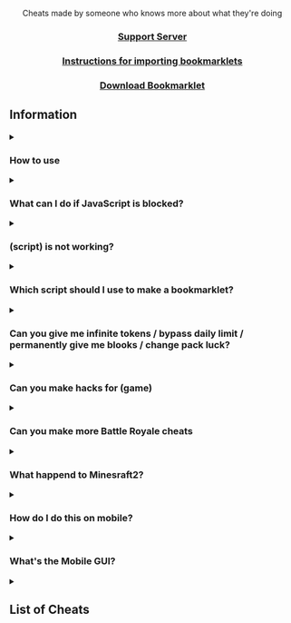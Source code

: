 <p align="center">Cheats made by someone who knows more about what they're doing</p>
<h3 align="center"><a href="https://discord.gg/UzHv5WeHMq">Support Server</a></h2>
<h3 align="center"><a href="tutorial/readme.md">Instructions for importing bookmarklets</a></h2>
<h3 align="center"><a href="https://github.com/RishiRuparelia/Blooket-Cheats/blob/main/cheats/Bookmarklets.html">Download Bookmarklet</a></h2>


## Information

<details><summary><h3>How to use</h3></summary>

There are 3 good methods to using these scripts:
1. Importing one of the Bookmarklets.html files using [these instructions](https://github.com/RishiRuparelia/Blooket-Cheats/blob/main/tutorial/readme.md)
2. Going to the [GitHub pages site](https://RishiRuparelia.github.io/Blooket-Cheats), choosing a gamemode, then dragging a cheat to your bookmarks bar or clicking one to copy the script
3. Copying a script and running it in the inspect element console
</details>

<details><summary><h3>What can I do if JavaScript is blocked?</h3></summary>

We don't actually know what to do about this or how to fix it, sorry.
</details>

<details><summary><h3>(script) is not working?</h3></summary>

Make sure you're running it properly (see [How to use](https://github.com/RishiRuparelia/Blooket-Cheats#how-to-use)), if it still doesn't work and other cheats do, then [make an issue](https://github.com/RishiRuparelia/Blooket-Cheats/issues)
</details>

<details><summary><h3>Which script should I use to make a bookmarklet?</h3></summary>

You should use the scripts ending in ".min.js", as using the others will have errors due to formatting.
</details>

<details><summary><h3>Can you give me infinite tokens / bypass daily limit / permanently give me blooks / change pack luck?</h3></summary>

No, these are things we would've already done if they were possible, they're managed on the backend of Blooket so we can't modify them
</details>

<details><summary><h3>Can you make hacks for (game)</h3></summary>

No
</details>

<details><summary><h3>Can you make more Battle Royale cheats</h3></summary>

Battle Royale is a gamemode that works almost entirely on the host's end. The only thing we have control over is answering questions.
</details>

<details><summary><h3>What happend to Minesraft2?</h3></summary>

Minesraft2 was sent a cease and desist from Blooket, and I offered to take over since he wouldn't be able to.
</details>

<details><summary><h3>How do I do this on mobile?</h3></summary>

These scripts aren't made for mobile, so we don't really know how to get them to work on it.
</details>

<details><summary><h3>What's the Mobile GUI?</h3></summary>

The mobile GUI is the first GUI Minesraft2 ever made. Some people said it worked on mobile and it's a lot neater for mobile use apparently so we just called it that.
</details>


<details><summary><h2>List of Cheats</h2></summary>

* [React GUI](cheats/reactGui.js)
* [GUI](cheats/gui.js)
* [Mobile GUI](cheats/mobileGui.js)
### [Monster Brawl](cheats/brawl)
* [Double Enemy XP](cheats/brawl/doubleEnemyXp.js)
* [Half Enemy Speed](cheats/brawl/halfEnemySpeed.js)
* [Instant Kill](cheats/brawl/instantKill.js)
* [Invincibility](cheats/brawl/invincibility.js)
* [Kill Enemies](cheats/brawl/killEnemies.js)
* [Magnet](cheats/brawl/magnet.js)
* [Max Current Abilities](cheats/brawl/maxCurrentAbilities.js)
* [Next Level](cheats/brawl/nextLevel.js)
* [Remove Obstacles](cheats/brawl/removeObstacles.js)
* [Reset Health](cheats/brawl/resetHealth.js)
### [Cafe](cheats/cafe)
* [Max Items](cheats/cafe/maxItems.js)
* [Remove Customers](cheats/cafe/removeCustomers.js)
* [Reset Abilities](cheats/cafe/resetAbilities.js)
* [Set Cash](cheats/cafe/setCash.js)
* [Stock Food](cheats/cafe/stockFood.js)
### [Crypto Hack](cheats/crypto)
* [Always Triple](cheats/crypto/alwaysTriple.js)
* [Auto Guess](cheats/crypto/autoGuess.js)
* [Choice ESP](cheats/crypto/choiceESP.js)
* [Password ESP](cheats/crypto/passwordESP.js)
* [Remove Hack](cheats/crypto/removeHack.js)
* [Set Crypto](cheats/crypto/setCrypto.js)
* [Set Password](cheats/crypto/setPassword.js)
* [Steal Players Crypto](cheats/crypto/stealPlayersCrypto.js)
### [Deceptive Dinos](cheats/dinos)
* [Auto Choose](cheats/dinos/autoChoose.js)
* [Rock ESP](cheats/dinos/rockESP.js)
* [Set Fossils](cheats/dinos/setFossils.js)
* [Set Multiplier](cheats/dinos/setMultiplier.js)
* [Stop Cheating](cheats/dinos/stopCheating.js)
### [Tower of Doom](cheats/doom)
* [Fill Deck](cheats/doom/fillDeck.js)
* [Max Cards](cheats/doom/maxCards.js)
* [Max Health](cheats/doom/maxHealth.js)
* [Max Stats](cheats/doom/maxStats.js)
* [Min Enemy](cheats/doom/minEnemy.js)
* [Set Coins](cheats/doom/setCoins.js)
### [Factory](cheats/factory)
* [Choose Blook](cheats/factory/chooseBlook.js)
* [Free Upgrades](cheats/factory/freeUpgrades.js)
* [Max Blooks](cheats/factory/maxBlooks.js)
* [Remove Glitches](cheats/factory/removeGlitches.js)
* [Send Glitch](cheats/factory/sendGlitch.js)
* [Set All Mega Bot](cheats/factory/setAllMegaBot.js)
* [Set Cash](cheats/factory/setCash.js)
### [Fishing Frenzy](cheats/fishing)
* [Frenzy](cheats/fishing/frenzy.js)
* [Remove Distraction](cheats/fishing/removeDistraction.js)
* [Send Distraction](cheats/fishing/sendDistraction.js)
* [Set Lure](cheats/fishing/setLure.js)
* [Set Weight](cheats/fishing/setWeight.js)
### [Flappy Blook](cheats/flappy)
* [Set Score](cheats/flappy/setScore.js)
* [Toggle Ghost](cheats/flappy/toggleGhost.js)
### [Global](cheats/global)
* [Anti Flood Game](cheats/global/antiFloodGame.js)
* [Auto Answer](cheats/global/autoAnswer.js)
* [Auto Sell Dupes On Open](cheats/global/autoSellDupesOnOpen.js)
* [Change Blook Ingame](cheats/global/changeBlookIngame.js)
* [Every Answer Correct](cheats/global/everyAnswerCorrect.js)
* [Flood Game](cheats/global/floodGame.js)
* [Get Daily Rewards](cheats/global/getDailyRewards.js)
* [Highlight Answers](cheats/global/highlightAnswers.js)
* [Host Any Gamemode](cheats/global/hostAnyGamemode.js)
* [Remove Random Name](cheats/global/removeRandomName.js)
* [Sell Cheap Duplicates](cheats/global/sellCheapDuplicates.js)
* [Sell Duplicate Blooks](cheats/global/sellDuplicateBlooks.js)
* [Simulate Pack](cheats/global/simulatePack.js.js)
* [Simulate Unlock](cheats/global/simulateUnlock.js)
* [Spam Buy Blooks](cheats/global/spamBuyBlooks.js)
* [Subtle Highlight Answers](cheats/global/subtleHighlightAnswers.min.js)
* [Use Any Blook](cheats/global/useAnyBlook.js)
#### [Intervals](cheats/global/intervals)
* [Auto Answer](cheats/global/intervals/autoAnswer.js)
* [Highlight Answers](cheats/global/intervals/highlightAnswers.js)
* [Subtle Highlight Answers](cheats/global/intervals/subtleHighlightAnswers.js)
### [Gold Quest](cheats/gold)
* [Always Triple](cheats/gold/alwaysTriple.js)
* [Auto Choose](cheats/gold/autoChoose.js)
* [Chest ESP](cheats/gold/chestESP.js)
* [Reset All Gold](cheats/gold/resetAllGold.js)
* [Reset Players Gold](cheats/gold/resetPlayersGold.js)
* [Set Gold](cheats/gold/setGold.js)
* [Swap Gold](cheats/gold/swapGold.js)
### [Crazy Kingdom](cheats/kingdom)
* [Choice ESP](cheats/kingdom/choiceESP.js)
* [Choice ESP Loop](cheats/kingdom/choiceESPLoop.js)
* [Disable Toucan](cheats/kingdom/disableToucan.js)
* [Max Stats](cheats/kingdom/maxStats.js)
* [Set Guests](cheats/kingdom/setGuests.js)
* [Skip Guest](cheats/kingdom/skipGuest.js)
### [Racing](cheats/racing)
* [Instant Win](cheats/racing/instantWin.js)
### [Battle Royale](cheats/royale)
* [Auto Answer](cheats/royale/autoAnswer.js)
#### [Intervals](cheats/royale/intervals)
* [Auto Answer](cheats/royale/intervals/autoAnswer.js)
### [Blook Rush](cheats/rush)
* [Set Blooks](cheats/rush/setBlooks.js)
* [Set Defense](cheats/rush/setDefense.js)
### [Tower Defense](cheats/tower-defense)
* [Earthquake](cheats/tower-defense/earthquake.js)
* [Max Towers](cheats/tower-defense/maxTowers.js)
* [Remove Ducks](cheats/tower-defense/removeDucks.js)
* [Remove Enemies](cheats/tower-defense/removeEnemies.js)
* [Remove Obsticles](cheats/tower-defense/removeObsticles.js)
* [Set Damage](cheats/tower-defense/setDmg.js)
* [Set Round](cheats/tower-defense/setRound.js)
* [Set Tokens](cheats/tower-defense/setTokens.js)
### [Tower Defense 2](cheats/tower-defense-2)
* [Max Towers](cheats/tower-defense-2/maxTowers.js)
* [Remove Enemies](cheats/tower-defense-2/removeEnemies.js)
* [Set Coins](cheats/tower-defense-2/setCoins.js)
* [Set Health](cheats/tower-defense-2/setHealth.js)
* [Set Round](cheats/tower-defense-2/setRound.js)
### [Pirate's Voyage](cheats/voyage/)

* [Max Levels](cheats/voyage/maxLevels.js)
* [Set Doubloons](cheats/voyage/setDoubloons.js)
* [Start Heist](cheats/voyage/startHeist.js)
* [Swap Doubloons](cheats/voyage/swapDoubloons.js)
* [Take Doubloons](cheats/voyage/takeDoubloons.js)
### [Santa's Workshop](cheats/workshop)
* [Remove Distractions](cheats/workshop/removeDistractions.js)
* [Send Distraction](cheats/workshop/sendDistraction.js)
* [Set Toys](cheats/workshop/setToys.js)
* [Set Toys Per Question](cheats/workshop/setToysPerQ.js)
* [Swap Toys](cheats/workshop/swapToys.js)
</details>
